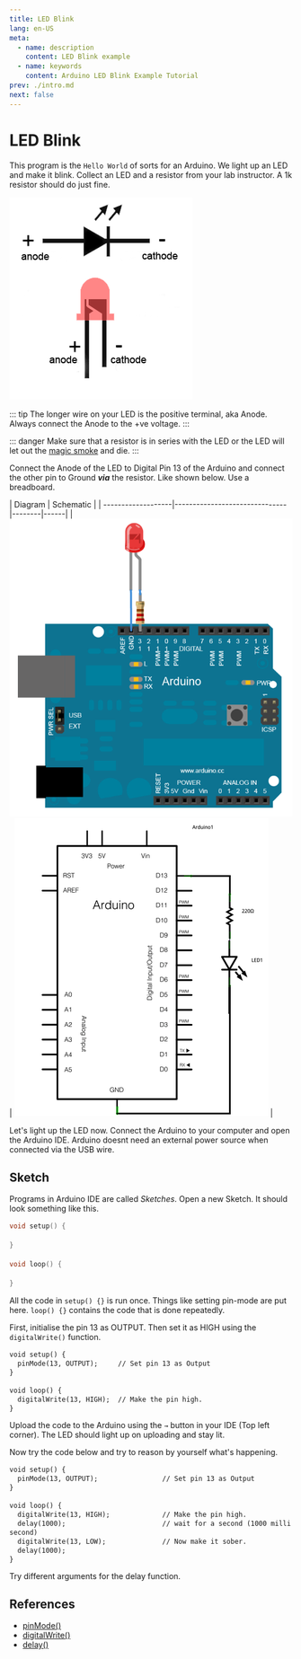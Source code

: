 ```yaml
---
title: LED Blink
lang: en-US
meta:
  - name: description
    content: LED Blink example
  - name: keywords
    content: Arduino LED Blink Example Tutorial
prev: ./intro.md
next: false
---
```



# LED Blink

This program is the `Hello World` of sorts for an Arduino. We light up an LED and make it blink. Collect an LED and a resistor from your lab instructor. A 1k resistor should do just fine.

![LED pinout](./ledblink/led_pinout.png)

::: tip
The longer wire on your LED is the positive terminal, aka Anode. Always connect the Anode to the +ve voltage. 
:::

::: danger
Make sure that a resistor is in series with the LED or the LED will let out the [magic smoke](http://www2.ece.rochester.edu/courses/ECE113/materials/smoke.pdf) and die.
:::

Connect the Anode of the LED to Digital Pin 13 of the Arduino and connect the other pin to Ground **_via_** the resistor. Like shown below. Use a breadboard.


| Diagram      | Schematic                         |
| -------------------|-------------------------------|--------|------|
| ![Diagram](./ledblink/picture.png)         | ![Schematic](./ledblink/schematic.png)   |


Let's light up the LED now. Connect the Arduino to your computer and open the Arduino IDE. Arduino doesnt need an external power source when connected via the USB wire.

Sketch
------

Programs in Arduino IDE are called _Sketches_. Open a new Sketch. It should look something like this.

``` c
void setup() {

}

void loop() {

}
```

All the code in `setup() {}` is run once. Things like setting pin-mode are put here.
`loop() {}` contains the code that is done repeatedly.

First, initialise the pin 13 as OUTPUT. Then set it as HIGH using the `digitalWrite()` function.

``` c{2,6}
void setup() {
  pinMode(13, OUTPUT);     // Set pin 13 as Output
}

void loop() {
  digitalWrite(13, HIGH);  // Make the pin high.
}
```
Upload the code to the Arduino using the `→` button in your IDE (Top left corner). The LED should light up on uploading and stay lit.

Now try the code below and try to reason by yourself what's happening.
``` c{2,6-9}
void setup() {
  pinMode(13, OUTPUT);                // Set pin 13 as Output
}

void loop() {
  digitalWrite(13, HIGH);             // Make the pin high.
  delay(1000);                        // wait for a second (1000 milli second)
  digitalWrite(13, LOW);              // Now make it sober.
  delay(1000);
}
```

Try different arguments for the delay function.

References
----------
* [pinMode()](https://www.arduino.cc/reference/en/language/functions/digital-io/pinmode/)
* [digitalWrite()](https://www.arduino.cc/reference/en/language/functions/digital-io/digitalwrite/)
* [delay()](https://www.arduino.cc/reference/en/language/functions/time/delay/)